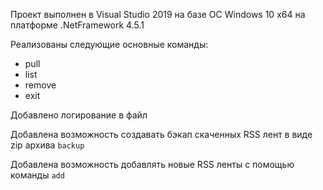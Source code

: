 Проект выполнен в Visual Studio 2019 на базе ОС Windows 10 x64 на платформе .NetFramework 4.5.1

Реализованы следующие основные команды:
- pull
- list
- remove
- exit

Добавлено логирование в файл

Добавлена возможность создавать бэкап скаченных RSS лент в виде zip архива ```backup```

Добавлена возможность добавлять новые RSS ленты с помощью команды ```add```

